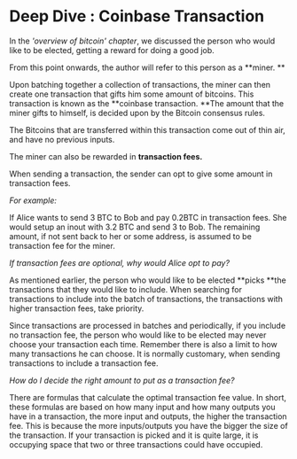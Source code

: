 # Deep Dive : Coinbase Transaction

In the _'overview of bitcoin'_ _chapter_, we discussed the person who would like to be elected, getting a reward for doing a good job.

From this point onwards, the author will refer to this person as a **miner. **

Upon batching together a collection of transactions, the miner can then create one transaction that gifts him some amount of bitcoins. This transaction is known as the **coinbase transaction. **The amount that the miner gifts to himself, is decided upon by the Bitcoin consensus rules.

The Bitcoins that are transferred within this transaction come out of thin air, and have no previous inputs.

The miner can also be rewarded in **transaction fees.**

When sending a transaction, the sender can opt to give some amount in transaction fees.

_For example:_

If Alice wants to send 3 BTC to Bob and pay 0.2BTC in transaction fees. She would setup an inout with 3.2 BTC and send 3 to Bob. The remaining amount, if not sent back to her or some address, is assumed to be transaction fee for the miner.

_If transaction fees are optional, why would Alice opt to pay?_

As mentioned earlier, the person who would like to be elected **picks **the transactions that they would like to include. When searching for transactions to include into the batch of transactions, the transactions with higher transaction fees, take priority.

Since transactions are processed in batches and periodically, if you include no transaction fee, the person who would like to be elected may never choose your transaction each time. Remember there is also a limit to how many transactions he can choose. It is normally customary, when sending transactions to include a transaction fee.

_How do I decide the right amount to put as a transaction fee?_

There are formulas that calculate the optimal transaction fee value. In short, these formulas are based on how many input and how many outputs you have in a transaction, the more input and outputs, the higher the transaction fee. This is because the more inputs/outputs you have the bigger the size of the transaction. If your transaction is picked and it is quite large, it is occupying space that two or three transactions could have occupied.

